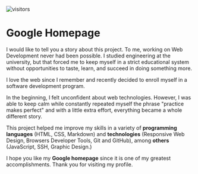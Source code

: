 ![visitors](https://visitor-badge.glitch.me/badge?page_id=alvaroestebanherrera.google-homepage&left_color=green&right_color=red)

# Google Homepage

I would like to tell you a story about this project. To me, working on Web Development never had been possible. I studied engineering at the university, but that forced me to keep myself in a strict educational system without opportunities to taste, learn, and succeed in doing something more.

I love the web since I remember and recently decided to enroll myself in a software development program.

In the beginning, I felt unconfident about web technologies. However, I was able to keep calm while constantly repeated myself the phrase "practice makes perfect" and with a little extra effort, everything became a whole different story.

This project helped me improve my skills in a variety of **programming languages** (HTML, CSS, Markdown) and **technologies** (Responsive Web Design, Browsers Developer Tools, Git and GitHub), among **others** (JavaScript, SSH, Graphic Design.)

I hope you like my **Google homepage** since it is one of my greatest accomplishments. Thank you for visiting my profile.
